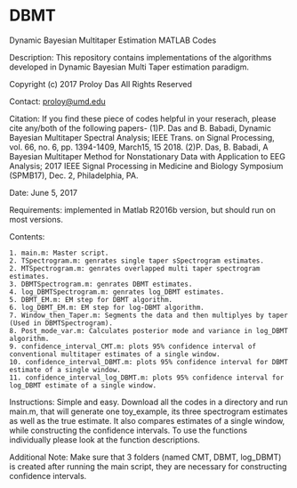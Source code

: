 # DBMT
Dynamic Bayesian Multitaper Estimation MATLAB Codes

Description: This repository contains implementations of the algorithms developed in Dynamic Bayesian Multi Taper estimation paradigm. 

Copyright (c) 2017 Proloy Das All Rights Reserved 

Contact: proloy@umd.edu

Citation: If you find these piece of codes helpful in your reserach, please cite any/both of the following papers-
(1)P. Das and B. Babadi, Dynamic Bayesian Multitaper Spectral Analysis; IEEE Trans. on Signal Processing, vol. 66, no. 6, pp. 1394-1409, March15, 15 2018.
(2)P. Das, B. Babadi, A Bayesian Multitaper Method for Nonstationary Data with Application to EEG Analysis; 2017 IEEE Signal Processing in Medicine and Biology Symposium (SPMB17), Dec. 2, Philadelphia, PA.

Date: June 5, 2017

Requirements:
  implemented in Matlab R2016b version, but should run on most versions.
  
Contents:
  
    1. main.m: Master script.
    2. TSpectrogram.m: genrates single taper sSpectrogram estimates.
    2. MTSpectrogram.m: genrates overlapped multi taper spectrogram estimates.
    3. DBMTSpectrogram.m: genrates DBMT estimates.
    4. log_DBMTSpectrogram.m: genrates log_DBMT estimates.
    5. DBMT_EM.m: EM step for DBMT algorithm.
    6. log_DBMT_EM.m: EM step for log-DBMT algorithm.
    7. Window_then_Taper.m: Segments the data and then multiplyes by taper (Used in DBMTSpectrogram).
    8. Post_mode_var.m: Calculates posterior mode and variance in log_DBMT algorithm.
    9. confidence_interval_CMT.m: plots 95% confidence interval of conventional multitaper estimates of a single window.
    10. confidence_interval_DBMT.m: plots 95% confidence interval for DBMT estimate of a single window.
    11. confidence_interval_log_DBMT.m: plots 95% confidence interval for log_DBMT estimate of a single window.


Instructions: Simple and easy.
  Download all the codes in a directory and run main.m, that will generate one toy_example, its three spectrogram estimates as well as
  the true estimate. It also compares estimates of a single window, while constructing the confidence intervals. To use 
  the functions individually please look at the function descriptions.
  
Additional Note: Make sure that 3 folders (named CMT, DBMT, log_DBMT) is created after running the main script, they are necessary for 
  constructing confidence intervals.
